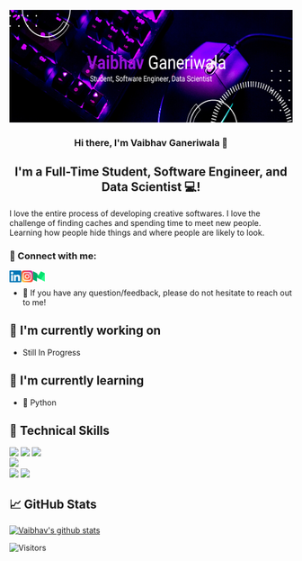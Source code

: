 <p align = "center">
<img width = "600" height = "200" src = "Banner.png" alt = "My Banner">
</p>

<h3 align="center">
Hi there, I'm <a rel="noreferrer">Vaibhav Ganeriwala</a> 👋
</h3>

<h2 align="center">
I'm a Full-Time Student, Software Engineer, and Data Scientist 💻!
</h2> 

I love the entire process of developing creative softwares. I love the challenge of finding caches and spending time to meet new people. Learning how people hide things and where people are likely to look.

### 🤝 Connect with me:
<a href="https://www.linkedin.com/in/vaibhav-ganeriwala/"><img align="left" src="linkedin.svg" alt="Vaibhav Ganeriwala | LinkedIn" width="21px"/></a>
<a href="https://www.instagram.com/vaibhav.ganeriwala/"><img align="left" src="instagram.svg" alt="Vaibhav Ganeriwala | Instagram" width="21px"/></a>
<a href="https://vaibhavganeriwala.medium.com/"><img align="left" src="medium.svg" alt="Vaibhav Ganeriwala | Medium" width="21px"/></a>
</br>
- 💬 If you have any question/feedback, please do not hesitate to reach out to me!

## 🔭 I'm currently working on

- Still In Progress

## 🌱 I'm currently learning

- 📱 Python

## 💼 Technical Skills
![](https://img.shields.io/badge/Code-HTML5-informational?style=flat&logo=HTML5&color=E34F26)
![](https://img.shields.io/badge/Code-Python-informational?style=flat&logo=Python&color=003B57)
![](https://img.shields.io/badge/Code-C++-informational?style=flat&logo=C++&color=181717)
<br>
![](https://img.shields.io/badge/Style-CSS3-informational?style=flat&logo=CSS3&color=1572B6)
<br>
![](https://img.shields.io/badge/Tools-Git-informational?style=flat&logo=Git&color=F05032)
![](https://img.shields.io/badge/Tools-GitHub-informational?style=flat&logo=GitHub&color=181717)

## 📈 GitHub Stats 

[![Vaibhav's github stats](https://github-readme-stats.vercel.app/api?username=VaibhavGaneriwala)](https://github.com/VaibhavGaneriwala)

![Visitors](https://visitor-badge.glitch.me/badge?page_id=yushi1007.VaibhavGaneriwala)
